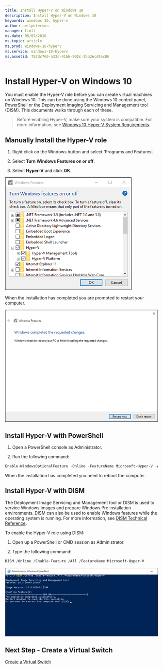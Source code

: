 ```yaml
---
title: Install Hyper-V on Windows 10
description: Install Hyper-V on Windows 10
keywords: windows 10, hyper-v
author: neilpeterson
manager: timlt
ms.date: 05/02/2016
ms.topic: article
ms.prod: windows-10-hyperv
ms.service: windows-10-hyperv
ms.assetid: 752dc760-a33c-41bb-902c-3bb2ecd9ac86
---
```


# Install Hyper-V on Windows 10

You must enable the Hyper-V role before you can create virtual machines on Windows 10. This can be done using the Windows 10 control panel, PowerShell or the Deployment Imaging Servicing and Management tool (DISM). This documents walks through each of these.

> Before enabling Hyper-V, make sure your system is compatible. For more information, see [Windows 10 Hyper-V System Requirements](https://msdn.microsoft.com/virtualization/hyperv_on_windows/quick_start/walkthrough_compatibility).

## Manually Install the Hyper-V role

1. Right click on the Windows button and select ‘Programs and Features’.

2. Select **Turn Windows Features on or off**.

3. Select **Hyper-V** and click **OK**.  

![](media/enable_role_upd.png)

When the installation has completed you are prompted to restart your computer.

![](media/restart_upd.png)

## Install Hyper-V with PowerShell

1. Open a PowerShell console as Administrator.

2. Run the following command:

```powershell
Enable-WindowsOptionalFeature -Online -FeatureName Microsoft-Hyper-V -All
```
When the installation has completed you need to reboot the computer.

## Install Hyper-V with DISM

The Deployment Image Servicing and Management tool or DISM is used to service Windows images and prepare Windows Pre installation environments. DISM can also be used to enable Windows features while the operating system is running. For more information, see [DISM Technical Reference](https://technet.microsoft.com/en-us/library/hh824821.aspx).

To enable the Hyper-V role using DISM:

1. Open up a PowerShell or CMD session as Administrator.

2. Type the following command:

```powershell
DISM /Online /Enable-Feature /All /FeatureName:Microsoft-Hyper-V
```
![](media/dism_upd.png)


## Next Step - Create a Virtual Switch
[Create a Virtual Switch](walkthrough_virtual_switch.md)
